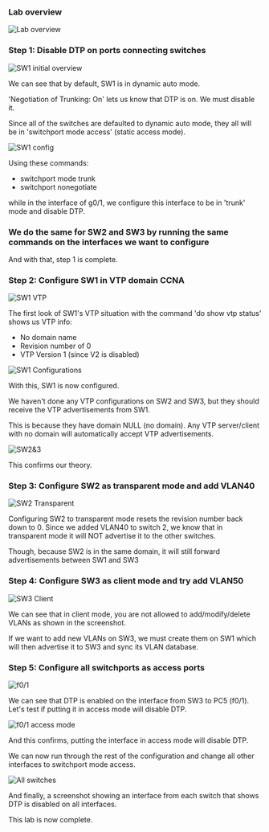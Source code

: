 ### Lab overview

![Lab overview](dtpvtp-ss1.png)

### Step 1: Disable DTP on ports connecting switches

![SW1 initial overview](dtpvtp-ss2.png)

We can see that by default, SW1 is in dynamic auto mode.

'Negotiation of Trunking: On' lets us know that DTP is on. We must disable it.

Since all of the switches are defaulted to dynamic auto mode, they all will be in 'switchport mode access' (static access mode). 

![SW1 config](dtpvtp-ss3.png)

Using these commands:

- switchport mode trunk
- switchport nonegotiate

while in the interface of g0/1, we configure this interface to be in 'trunk' mode and disable DTP.

### We do the same for SW2 and SW3 by running the same commands on the interfaces we want to configure

And with that, step 1 is complete.

### Step 2: Configure SW1 in VTP domain CCNA

![SW1 VTP](dtpvtp-ss4.png)

The first look of SW1's VTP situation with the command 'do show vtp status' shows us VTP info:

- No domain name
- Revision number of 0
- VTP Version 1 (since V2 is disabled)

![SW1 Configurations](dtpvtp-ss5.png)

With this, SW1 is now configured.

We haven't done any VTP configurations on SW2 and SW3, but they should receive the VTP advertisements from SW1.

This is because they have domain NULL (no domain). Any VTP server/client with no domain will automatically accept VTP advertisements.

![SW2&3](dtpvtp-ss6.png)

This confirms our theory.

### Step 3: Configure SW2 as transparent mode and add VLAN40

![SW2 Transparent](dtpvtp-ss7.png)

Configuring SW2 to transparent mode resets the revision number back down to 0. Since we added VLAN40 to switch 2, we know that in transparent mode it will NOT advertise it to the other switches.

Though, because SW2 is in the same domain, it will still forward advertisements between SW1 and SW3

### Step 4: Configure SW3 as client mode and try add VLAN50
![SW3 Client](dtpvtp-ss8.png)

We can see that in client mode, you are not allowed to add/modify/delete VLANs as shown in the screenshot.

If we want to add new VLANs on SW3, we must create them on SW1 which will then advertise it to SW3 and sync its VLAN database.

### Step 5: Configure all switchports as access ports

![f0/1](dtpvtp-ss9.png)

We can see that DTP is enabled on the interface from SW3 to PC5 (f0/1). Let's test if putting it in access mode will disable DTP.

![f0/1 access mode](dtpvtp-ss10.png)

And this confirms, putting the interface in access mode will disable DTP.

We can now run through the rest of the configuration and change all other interfaces to switchport mode access.

![All switches](dtpvtp-ss11.png)

And finally, a screenshot showing an interface from each switch that shows DTP is disabled on all interfaces.

This lab is now complete.


